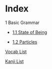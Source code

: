 # Index

1 Basic Grammar

 * [1.1 State of Being](/l/1-1.md)

 * [1.2 Particles](/l/1-2.md)

[Vocab List](/v/dict.md)

[Kanji List](/v/kanji.md)
